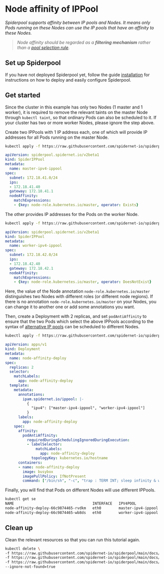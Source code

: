 # Node affinity of IPPool

*Spiderpool supports affinity between IP pools and Nodes. It means only Pods running on these Nodes can use the IP pools that have an affinity to these Nodes.*

> *Node affinity should be regarded as a **filtering mechanism** rather than a [pool selection rule](TODO).*

## Set up Spiderpool

If you have not deployed Spiderpool yet, follow the guide [installation](./install/underlay/get-started-kind.md) for instructions on how to deploy and easily configure Spiderpool.

## Get started

Since the cluster in this example has only two Nodes (1 master and 1 worker), it is required to remove the relevant taints on the master Node through `kubectl taint`, so that ordinary Pods can also be scheduled to it. If your cluster has two or more worker Nodes, please ignore the step above.

Create two IPPools with 1 IP address each, one of which will provide IP addresses for all Pods running on the master Node.

```bash
kubectl apply -f https://raw.githubusercontent.com/spidernet-io/spiderpool/main/docs/example/ippool-affinity-node/master-ipv4-ippool.yaml
```

```yaml
apiVersion: spiderpool.spidernet.io/v2beta1
kind: SpiderIPPool
metadata:
  name: master-ipv4-ippool
spec:
  subnet: 172.18.41.0/24
  ips:
  - 172.18.41.40
  gateway: 172.18.41.1
  nodeAffinity:
    matchExpressions:
    - {key: node-role.kubernetes.io/master, operator: Exists}
```

The other provides IP addresses for the Pods on the worker Node.

```bash
kubectl apply -f https://raw.githubusercontent.com/spidernet-io/spiderpool/main/docs/example/ippool-affinity-node/worker-ipv4-ippool.yaml
```

```yaml
apiVersion: spiderpool.spidernet.io/v2beta1
kind: SpiderIPPool
metadata:
  name: worker-ipv4-ippool
spec:
  subnet: 172.18.42.0/24
  ips:
  - 172.18.42.40
  gateway: 172.18.42.1
  nodeAffinity:
    matchExpressions:
    - {key: node-role.kubernetes.io/master, operator: DoesNotExist}
```

Here, the value of the Node annotation `node-role.kubernetes.io/master` distinguishes two Nodes with different roles (or different node regions). If there is no annotation `node-role.kubernetes.io/master` on your Nodes, you can change it to another one or add some annotations you want.

Then, create a Deployment with 2 replicas, and set `podAntiAffinity` to ensure that the two Pods which select the above IPPools according to the syntax of [alternative IP pools](https://github.com/spidernet-io/spiderpool/blob/main/docs/usage/ippool-multi.md) can be scheduled to different Nodes.

```bash
kubectl apply -f https://raw.githubusercontent.com/spidernet-io/spiderpool/main/docs/example/ippool-affinity-node/node-affinity-deploy.yaml
```

```yaml
apiVersion: apps/v1
kind: Deployment
metadata:
  name: node-affinity-deploy
spec:
  replicas: 2
  selector:
    matchLabels:
      app: node-affinity-deploy
  template:
    metadata:
      annotations:
        ipam.spidernet.io/ippool: |-
          {
            "ipv4": ["master-ipv4-ippool", "worker-ipv4-ippool"]
          }
      labels:
        app: node-affinity-deploy
    spec:
      affinity:
        podAntiAffinity:
          requiredDuringSchedulingIgnoredDuringExecution:
          - labelSelector:
              matchLabels:
                app: node-affinity-deploy
            topologyKey: kubernetes.io/hostname
      containers:
      - name: node-affinity-deploy
        image: busybox
        imagePullPolicy: IfNotPresent
        command: ["/bin/sh", "-c", "trap : TERM INT; sleep infinity & wait"]
```

Finally, you will find that Pods on different Nodes will use different IPPools.

```bash
kubectl get se
NAME                                    INTERFACE   IPV4POOL             IPV4              IPV6POOL   IPV6   NODE                   CREATETION TIME
node-affinity-deploy-66c9874465-rvdkm   eth0        master-ipv4-ippool   172.18.41.40/24                     spider-control-plane   35s
node-affinity-deploy-66c9874465-wb8ds   eth0        worker-ipv4-ippool   172.18.42.40/24                     spider-worker          35s
```

## Clean up

Clean the relevant resources so that you can run this tutorial again.

```bash
kubectl delete \
-f https://raw.githubusercontent.com/spidernet-io/spiderpool/main/docs/example/ippool-affinity-node/master-ipv4-ippool.yaml \
-f https://raw.githubusercontent.com/spidernet-io/spiderpool/main/docs/example/ippool-affinity-node/worker-ipv4-ippool.yaml \
-f https://raw.githubusercontent.com/spidernet-io/spiderpool/main/docs/example/ippool-affinity-node/node-affinity-deploy.yaml \
--ignore-not-found=true
```
